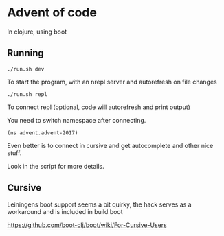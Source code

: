 Advent of code
==============

In clojure, using boot

Running
-------

    ./run.sh dev
    
To start the program, with an nrepl server and autorefresh on file changes

    ./run.sh repl
    
To connect repl (optional, code will autorefresh and print output)

You need to switch namespace after connecting.

    (ns advent.advent-2017)

Even better is to connect in cursive and get autocomplete and other nice stuff.

Look in the script for more details.

Cursive
-------

Leiningens boot support seems a bit quirky, the hack serves as a workaround and is included in build.boot

https://github.com/boot-clj/boot/wiki/For-Cursive-Users

